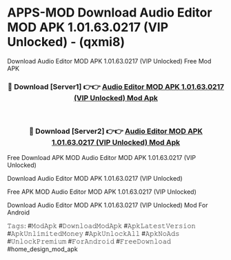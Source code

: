 # APPS-MOD Download Audio Editor MOD APK 1.01.63.0217 (VIP Unlocked) - (qxmi8)
Download Audio Editor MOD APK 1.01.63.0217 (VIP Unlocked) Free Mod APK

<div align="center">
<h3>🔴 Download [Server1] 👉👉 <a href="https://apk-comot.site?title=Audio_Editor_MOD_APK_1.01.63.0217_(VIP_Unlocked)">Audio Editor MOD APK 1.01.63.0217 (VIP Unlocked) Mod Apk</a></h3><br>

<h3>🔴 Download [Server2] 👉👉 <a href="https://apk-comot.site?title=Audio_Editor_MOD_APK_1.01.63.0217_(VIP_Unlocked)">Audio Editor MOD APK 1.01.63.0217 (VIP Unlocked) Mod Apk</a></h3>
</div>


Free Download APK MOD Audio Editor MOD APK 1.01.63.0217 (VIP Unlocked)

Download Audio Editor MOD APK 1.01.63.0217 (VIP Unlocked) 

Free APK MOD Audio Editor MOD APK 1.01.63.0217 (VIP Unlocked) 

Download Audio Editor MOD APK 1.01.63.0217 (VIP Unlocked) Mod For Android

𝚃𝚊𝚐𝚜: #𝙼𝚘𝚍𝙰𝚙𝚔 #𝙳𝚘𝚠𝚗𝚕𝚘𝚊𝚍𝙼𝚘𝚍𝙰𝚙𝚔 #𝙰𝚙𝚔𝙻𝚊𝚝𝚎𝚜𝚝𝚅𝚎𝚛𝚜𝚒𝚘𝚗 #𝙰𝚙𝚔𝚄𝚗𝚕𝚒𝚖𝚒𝚝𝚎𝚍𝙼𝚘𝚗𝚎𝚢 #𝙰𝚙𝚔𝚄𝚗𝚕𝚘𝚌𝚔𝙰𝚕𝚕 #𝙰𝚙𝚔𝙽𝚘𝙰𝚍𝚜 #𝚄𝚗𝚕𝚘𝚌𝚔𝙿𝚛𝚎𝚖𝚒𝚞𝚖 #𝙵𝚘𝚛𝙰𝚗𝚍𝚛𝚘𝚒𝚍 #𝙵𝚛𝚎𝚎𝙳𝚘𝚠𝚗𝚕𝚘𝚊𝚍 #home_design_mod_apk